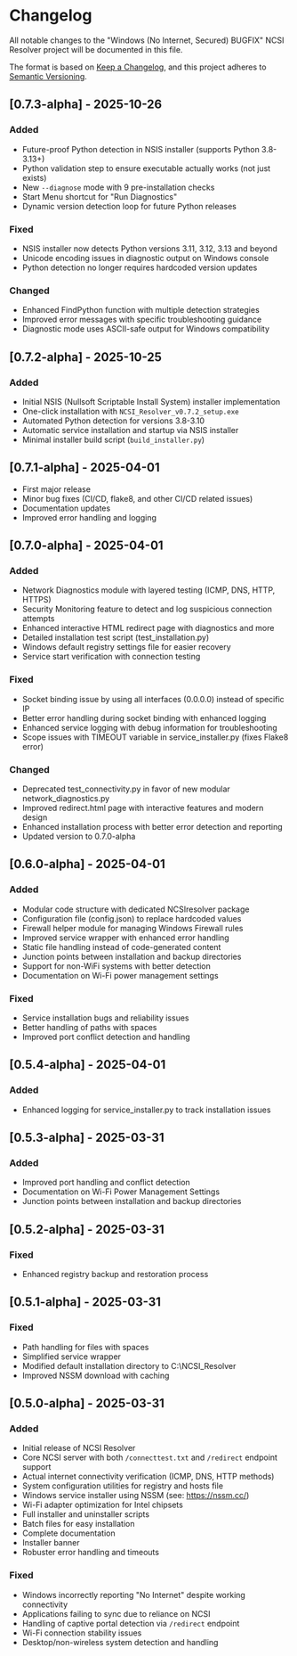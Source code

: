 # Changelog

All notable changes to the "Windows (No Internet, Secured) BUGFIX" NCSI Resolver project will be documented in this file.

The format is based on [Keep a Changelog](https://keepachangelog.com/en/1.0.0/),
and this project adheres to [Semantic Versioning](https://semver.org/spec/v2.0.0.html).

## [0.7.3-alpha] - 2025-10-26

### Added
- Future-proof Python detection in NSIS installer (supports Python 3.8-3.13+)
- Python validation step to ensure executable actually works (not just exists)
- New `--diagnose` mode with 9 pre-installation checks
- Start Menu shortcut for "Run Diagnostics"
- Dynamic version detection loop for future Python releases

### Fixed
- NSIS installer now detects Python versions 3.11, 3.12, 3.13 and beyond
- Unicode encoding issues in diagnostic output on Windows console
- Python detection no longer requires hardcoded version updates

### Changed
- Enhanced FindPython function with multiple detection strategies
- Improved error messages with specific troubleshooting guidance
- Diagnostic mode uses ASCII-safe output for Windows compatibility

## [0.7.2-alpha] - 2025-10-25

### Added
- Initial NSIS (Nullsoft Scriptable Install System) installer implementation
- One-click installation with `NCSI_Resolver_v0.7.2_setup.exe`
- Automated Python detection for versions 3.8-3.10
- Automatic service installation and startup via NSIS installer
- Minimal installer build script (`build_installer.py`)

## [0.7.1-alpha] - 2025-04-01
- First major release
- Minor bug fixes (CI/CD, flake8, and other CI/CD related issues)
- Documentation updates
- Improved error handling and logging

## [0.7.0-alpha] - 2025-04-01

### Added
- Network Diagnostics module with layered testing (ICMP, DNS, HTTP, HTTPS)
- Security Monitoring feature to detect and log suspicious connection attempts
- Enhanced interactive HTML redirect page with diagnostics and more
- Detailed installation test script (test_installation.py)
- Windows default registry settings file for easier recovery
- Service start verification with connection testing

### Fixed
- Socket binding issue by using all interfaces (0.0.0.0) instead of specific IP
- Better error handling during socket binding with enhanced logging
- Enhanced service logging with debug information for troubleshooting
- Scope issues with TIMEOUT variable in service_installer.py (fixes Flake8 error)

### Changed
- Deprecated test_connectivity.py in favor of new modular network_diagnostics.py
- Improved redirect.html page with interactive features and modern design
- Enhanced installation process with better error detection and reporting
- Updated version to 0.7.0-alpha

## [0.6.0-alpha] - 2025-04-01

### Added
- Modular code structure with dedicated NCSIresolver package
- Configuration file (config.json) to replace hardcoded values
- Firewall helper module for managing Windows Firewall rules
- Improved service wrapper with enhanced error handling
- Static file handling instead of code-generated content
- Junction points between installation and backup directories
- Support for non-WiFi systems with better detection
- Documentation on Wi-Fi power management settings

### Fixed
- Service installation bugs and reliability issues
- Better handling of paths with spaces
- Improved port conflict detection and handling

## [0.5.4-alpha] - 2025-04-01

### Added
- Enhanced logging for service_installer.py to track installation issues

## [0.5.3-alpha] - 2025-03-31

### Added
- Improved port handling and conflict detection
- Documentation on Wi-Fi Power Management Settings
- Junction points between installation and backup directories

## [0.5.2-alpha] - 2025-03-31

### Fixed
- Enhanced registry backup and restoration process

## [0.5.1-alpha] - 2025-03-31

### Fixed
- Path handling for files with spaces
- Simplified service wrapper
- Modified default installation directory to C:\NCSI_Resolver
- Improved NSSM download with caching

## [0.5.0-alpha] - 2025-03-31

### Added
- Initial release of NCSI Resolver
- Core NCSI server with both `/connecttest.txt` and `/redirect` endpoint support
- Actual internet connectivity verification (ICMP, DNS, HTTP methods)
- System configuration utilities for registry and hosts file
- Windows service installer using NSSM (see: https://nssm.cc/)
- Wi-Fi adapter optimization for Intel chipsets
- Full installer and uninstaller scripts
- Batch files for easy installation
- Complete documentation
- Installer banner
- Robuster error handling and timeouts

### Fixed
- Windows incorrectly reporting "No Internet" despite working connectivity
- Applications failing to sync due to reliance on NCSI
- Handling of captive portal detection via `/redirect` endpoint
- Wi-Fi connection stability issues
- Desktop/non-wireless system detection and handling